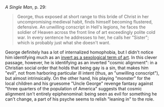 _A Single Man_, p. 29:

> George, thus exposed at short range to this bride of Christ in her uncompromising medieval habit, finds himself becoming flustered, defensive. An unwilling conscript in Hell's legions, he faces the soldier of Heaven across the front line of art exceedingly polite cold war. In every sentence he addresses to her, he calls her "Sister"; which is probably just what she doesn't want.

George definitely has a lot of internalized homophobia, but I didn't notice him identifying much as an [invert as a sexological term of art](https://en.wikipedia.org/wiki/Sexual_inversion_(sexology)). In this clever passage, however, he is identifying as an inverted "cosmic alignment": in a Christian social order that holds that being gay is a sin, that makes him "evil", not from harboring particular ill intent (thus, an "unwilling conscript"), but almost intrinsically. On the other hand, his playing "monster" for the local children and his gruesome "Uncle George" revenge fantasy against "three quarters of the population of America" suggests that cosmic alignment isn't entirely epiphenominal: being seen as evil for something he can't change, a part of his psyche seems to relish "leaning in" to the role.